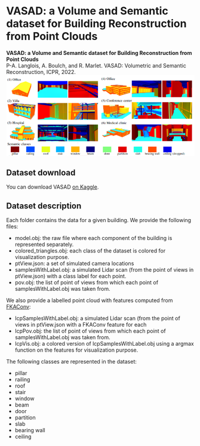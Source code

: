 # VASAD: a Volume and Semantic dataset for Building Reconstruction from Point Clouds
**VASAD: a Volume and Semantic dataset for Building Reconstruction from Point Clouds<br>**
P-A. Langlois, A. Boulch, and R. Marlet. VASAD: Volumetric and Semantic Reconstruction, ICPR, 2022.
![Project banner](https://raw.githubusercontent.com/palanglois/palanglois.github.io/main/images/vasaad_ban.png)

## Dataset download

You can download VASAD [on Kaggle](https://www.kaggle.com/datasets/palanglois/vasad-volume-and-semantic-for-buildings).

## Dataset description

Each folder contains the data for a given building. We provide the following files:
- model.obj: the raw file where each component of the building is represented separately.
- colored\_triangles.obj: each class of the dataset is colored for visualization purpose.
- ptView.json: a set of simulated camera locations 
- samplesWithLabel.obj: a simulated Lidar scan (from the point of views in ptView.json) with a class label for each point.
- pov.obj: the list of point of views from which each point of samplesWithLabel.obj was taken from.

We also provide a labelled point cloud with features computed from [FKAConv](https://github.com/valeoai/LightConvPoint):
- lcpSamplesWithLabel.obj: a simulated Lidar scan (from the point of views in ptView.json with a FKAConv feature for each
- lcpPov.obj: the list of point of views from which each point of samplesWithLabel.obj was taken from.
- lcpVis.obj: a colored version of lcpSamplesWithLabel.obj using a argmax function on the features for visualization purpose.

The following classes are represented in the dataset: 

- pillar
- railing
- roof
- stair
- window
- beam
- door
- partition
- slab
- bearing wall
- ceiling
